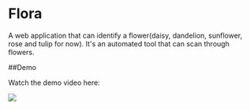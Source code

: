 # Flora
 
A web application that can identify a flower(daisy, dandelion, sunflower, rose and tulip for now). It's an automated tool that can scan through flowers.

##Demo

Watch the demo video here:

![](Flora_Demo.gif)
